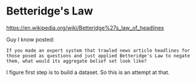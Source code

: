 # Betteridge's Law

https://en.wikipedia.org/wiki/Betteridge%27s_law_of_headlines

Guy I know posted:

```
If you made an expert system that trawled news article headlines for those posed as questions and just applied Betteridge's Law to negate them, what would its aggregate belief set look like?
```

I figure first step is to build a dataset. So this is an attempt at that.
